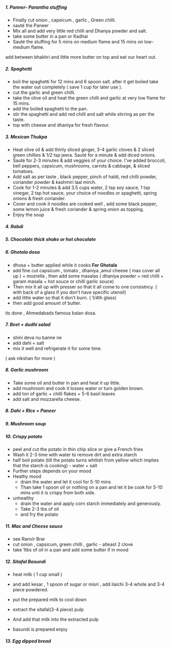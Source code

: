 ##### 1. **Panner- Parantha stuffing**

- Finally cut onion , capsicum , garlic , Green chilli.
- sauté the Paneer
- Mix all and add very little red chilli and Dhanya powder and salt.
- take some butter in a pan or Kadhai 
- Sauté the stuffing for 5 mins on medium flame and 15 mins on low-medium flame.

add between bhakhri and little more butter on top and eat our heart out.

##### 2. Spaghetti

- boil the spaghetti for 12 mins and 6 spoon salt. after it get boiled take the water out completely ( save 1 cup for later use ).
- cut the garlic and green chilli.
- take the olive oil and heat the green chilli and garlic at very low flame for 15 mins.
- add the boiled spaghetti to the pan.
- stir the spaghetti and add red chilli and salt while stirring as per the taste.
- top with cheese and dhaniya for fresh flavour.

##### 3. Mexican Thukpa

- Heat olive oil & add thinly sliced ginger, 3-4 garlic cloves & 2 sliced green chillies & 1/2 tsp jeera. Sauté for a minute & add diced onions.
- Sauté for 2-3 minutes & add veggies of your choice. I've added broccoli, bell peppers, capsicum, mushrooms, carrots & cabbage, & sliced tomatoes.
- Add salt as per taste , black pepper, pinch of haldi, red chilli powder, coriander powder & kashmiri laal mirch.
- Cook for 1-2 minutes & add 3.5 cups water, 2 tsp soy sauce, 1 tsp vinegar, 2 tsp hot sauce, your choice of noodles or spaghetti, spring onions & fresh coriander. 
 - Cover and cook it noodles are cooked well ,  add some black pepper, some lemon juice & fresh coriander & spring onion as topping. 
 - Enjoy the soup

##### 4. Rabdi

##### 5. Chocolate thick shake or hot chocolate

##### 6. Ghotala dosa 

- dhosa + butter applied while it cooks
**For Ghotala** 
- add fine cut  capsicum , tomato , dhaniya ,amul cheese ( max cover all up ) + mozrella , then add some masalas ( dhaniya powder + red chilli + garam masala + hot souce or chilli garlic souce)
- Then mix it all up with presser so that it all come to one consistncy. ( with back of a glass if you don't have specific utensil)
- add little water so that it don't burn. ( 1/4th glass)
- then add good amount of butter.

its done , Ahmedabads famous balan dosa. 

##### 7. Beet + dudhi salad
- shini deva nu banne ne 
- add dahi + salt 
- mix it well and refrigerate it for some time. 

( ask nikshan for more )

##### 8. Garlic mushroom

- Take some oil and butter in pan and heat it up little.
- add mushroom and cook it losses water or turn golden brown.
- add ton of garlic + chilli flakes + 5-6 basil leaves 
- add salt and mozzarella cheese.

##### 8. Dahi + RIce + Paneer

##### 9. Mushroom soup 

##### 10. Crispy potato 
- peel and cut the potato in thin chip slice or give a French fries 
- Wash it 2-3 time with water to remove dirt and extra starch 
- half boil potato (till the potato turns whitish from yellow which implies that the starch is cooking) - water + salt
- Further steps depends on your mood 
- Heathy mood 
    - drain the water and let it cool for 5-10 mins 
    - Than take 1 spoon oil or nothing on a pan and let it be cook for 5-10 mins unti it is crispy from both side.
- unhealthy 
   - drain the water and apply corn starch immediately and generously. 
   - Take 2-3 tbs of oil 
   - and fry the potato 

##### 11. Mac and Cheese sauce
- see Ranvir Brar 
- cut onion , capsicum, green chilli , garlic - atleast 2 clove 
- take 1tbs of oil in a pan and add some butter if in mood 

##### 12. Sitafal Basundi 

- heat milk ( 1 cup small )
- and add kesar , 1 spoon of sugar or misri , add ilaichi 3-4 whole and 3-4 piece powdered.

- put the prepared milk to cool down


- extract the sitafal(3-4 piece) pulp 
- And add that milk into the extracted pulp
- basundi is prepared enjoy

##### 13. Egg dipped bread 



